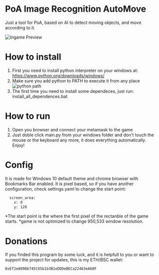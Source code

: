 # PoA Image Recognition AutoMove
Just a tool for PoA, based on AI to detect moving objects, and move according to it.

![Ingame Preview](https://i.imgur.com/qugIW8O.png)

# How to install
1) First you need to install python interpreter on your windows at:
https://www.python.org/downloads/windows/
2) Make sure you add python to PATH to execute it from any place
![python path](https://i.imgur.com/pAIyWDT.png)
3) The first time you need to install some dependeces, just run:
install_all_dependences.bat

# How to run
1) Open you browser and connect your metamask to the game
2) Just doble click main.py from your windows folder and don't touch the mouse or the keyboard any more, it does everything automatically.
Enjoy!

# Config
It is made for Windows 10 default theme and chrome browser with Bookmarks Bar enabled.
It is pixel based, so if you have another configuration, check settings.yaml to change the start point:
```sh
  screen_area:
    x: 0
    y: 120
```
*The start point is the where the first pixel of the rectanble of the game starts.
*game is not optimized to change 950,533 window resolution.

# Donations
If you finded this program by some luck, and it is helpfull to you or want to support the project for updates,
this is my ETH/BSC wallet:
```sh
0xEf2eA996b745C65b1b3B1eDDDeBECa22463eAb0F
```



